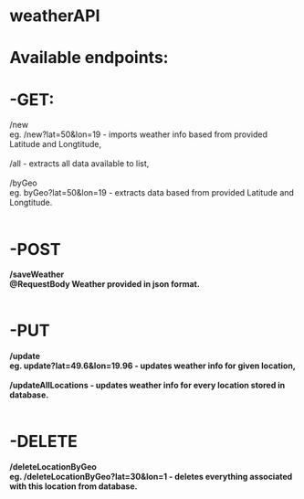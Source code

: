 # weatherAPI

# Available endpoints:

# <b>-GET:</b><br>
/new<br> eg. /new?lat=50&lon=19 - imports weather info based from provided Latitude and Longtitude,<br><br>
/all - extracts all data available to list,<br><br>
/byGeo<br> eg. byGeo?lat=50&lon=19 - extracts data based from provided Latitude and Longtitude.<br><br>
# <b>-POST<br>
/saveWeather<br>  @RequestBody Weather provided in json format.<br><br>
# <b>-PUT</b><br>
/update<br> eg. update?lat=49.6&lon=19.96 - updates weather info for given location,<br><br>
/updateAllLocations - updates weather info for every location stored in database.<br><br>
# <b>-DELETE</b><br>
/deleteLocationByGeo<br> eg. /deleteLocationByGeo?lat=30&lon=1 - deletes everything associated with this location from database.<br>
